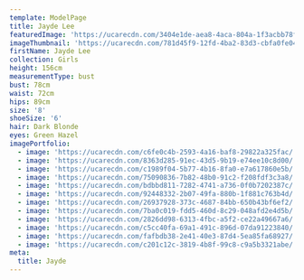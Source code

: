 ```yaml
---
template: ModelPage
title: Jayde Lee
featuredImage: 'https://ucarecdn.com/3404e1de-aea8-4aca-804a-1f3acbb78fd6/'
imageThumbnail: 'https://ucarecdn.com/781d45f9-12fd-4ba2-83d3-cbfa0fe04d9a/'
firstName: Jayde Lee
collection: Girls
height: 156cm
measurementType: bust
bust: 78cm
waist: 72cm
hips: 89cm
size: '8'
shoeSize: '6'
hair: Dark Blonde
eyes: Green Hazel
imagePortfolio:
  - image: 'https://ucarecdn.com/c6fe0c4b-2593-4a16-baf8-29822a325fac/'
  - image: 'https://ucarecdn.com/8363d285-91ec-43d5-9b19-e74ee10c8d00/'
  - image: 'https://ucarecdn.com/c1989f04-5b77-4b16-8fa0-e7a617860e5b/'
  - image: 'https://ucarecdn.com/75090836-7b82-48b0-91c2-f208fdf3c3a8/'
  - image: 'https://ucarecdn.com/bdbbd811-7282-4741-a736-0f0b7202387c/'
  - image: 'https://ucarecdn.com/92448332-2b07-49fa-880b-1f881c763b4d/'
  - image: 'https://ucarecdn.com/26937928-373c-4687-84bb-650b43bf6ef2/'
  - image: 'https://ucarecdn.com/7ba0c019-fdd5-460d-8c29-048afd2e4d5b/'
  - image: 'https://ucarecdn.com/2826dd98-6313-4fbc-a5f2-ce22a49667a6/'
  - image: 'https://ucarecdn.com/c5cc40fa-69a1-491c-896d-07da91223840/'
  - image: 'https://ucarecdn.com/fafbdb38-2e41-40e3-87d4-5ea85fa68927/'
  - image: 'https://ucarecdn.com/c201c12c-3819-4b8f-99c8-c9a5b3321abe/'
meta:
  title: Jayde
---
```


